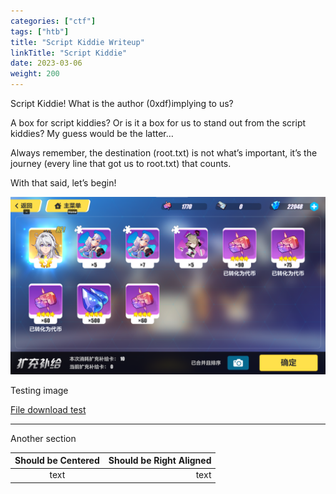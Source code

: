 ```yaml
---
categories: ["ctf"]
tags: ["htb"]
title: "Script Kiddie Writeup"
linkTitle: "Script Kiddie"
date: 2023-03-06
weight: 200
---
```


Script Kiddie!
What is the author (0xdf)implying to us?

A box for script kiddies?
Or is it a box for us to stand out from the script kiddies?
My guess would be the latter…

Always remember, the destination (root.txt) is not what’s important, it’s the journey (every line that got us to root.txt) that counts.

With that said, let’s begin!

![image](images/1_test_img.png)

Testing image

[File download test](images/crackme1.bin)

---

Another section

| Should be Centered | Should be Right Aligned |
| :-: | -: |
| text | text |